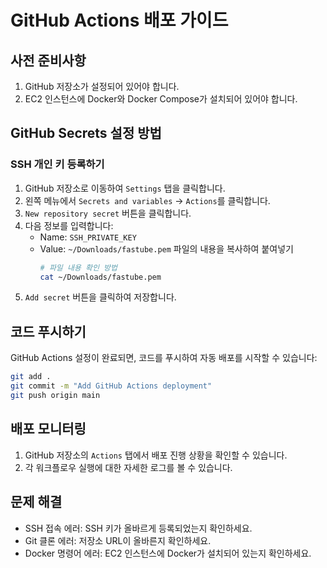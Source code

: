 # GitHub Actions 배포 가이드

## 사전 준비사항

1. GitHub 저장소가 설정되어 있어야 합니다.
2. EC2 인스턴스에 Docker와 Docker Compose가 설치되어 있어야 합니다.

## GitHub Secrets 설정 방법

### SSH 개인 키 등록하기

1. GitHub 저장소로 이동하여 `Settings` 탭을 클릭합니다.
2. 왼쪽 메뉴에서 `Secrets and variables` → `Actions`를 클릭합니다.
3. `New repository secret` 버튼을 클릭합니다.
4. 다음 정보를 입력합니다:
   - Name: `SSH_PRIVATE_KEY`
   - Value: `~/Downloads/fastube.pem` 파일의 내용을 복사하여 붙여넣기
     ```bash
     # 파일 내용 확인 방법
     cat ~/Downloads/fastube.pem
     ```
5. `Add secret` 버튼을 클릭하여 저장합니다.

## 코드 푸시하기

GitHub Actions 설정이 완료되면, 코드를 푸시하여 자동 배포를 시작할 수 있습니다:

```bash
git add .
git commit -m "Add GitHub Actions deployment"
git push origin main
```

## 배포 모니터링

1. GitHub 저장소의 `Actions` 탭에서 배포 진행 상황을 확인할 수 있습니다.
2. 각 워크플로우 실행에 대한 자세한 로그를 볼 수 있습니다.

## 문제 해결

- SSH 접속 에러: SSH 키가 올바르게 등록되었는지 확인하세요.
- Git 클론 에러: 저장소 URL이 올바른지 확인하세요.
- Docker 명령어 에러: EC2 인스턴스에 Docker가 설치되어 있는지 확인하세요.
 